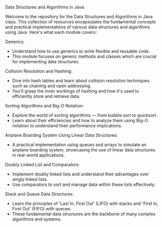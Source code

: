 Data Structures and Algorithms in Java:

Welcome to the repository for the Data Structures and Algorithms in Java class. 
This collection of resources encapsulates the fundamental concepts and practical implementations of various data structures and algorithms using Java. 
Here's what each module covers:

Generics: 
- Understand how to use generics to write flexible and reusable code.
- This module focuses on generic methods and classes which are crucial for implementing data structures.

Collision Resolution and Hashing:
- Dive into hash tables and learn about collision resolution techniques such as chaining and open addressing.
- You'll grasp the inner workings of hashing and how it's used to efficiently store and retrieve data.

Sorting Algorithms and Big-O Notation: 
- Explore the world of sorting algorithms — from bubble sort to quicksort.
- Learn about their efficiencies and how to analyze them using Big-O notation to understand their performance implications.

Airplane Boarding System Using Linear Data Structures: 
- A practical implementation using queues and arrays to simulate an airplane boarding system, showcasing the use of linear data structures in real-world applications.

Doubly Linked List and Comparators: 
- Implement doubly linked lists and understand their advantages over singly linked lists.
- Use comparators to sort and manage data within these lists effectively.

Stack and Queue Data Structures: 
- Learn the principles of 'Last In, First Out' (LIFO) with stacks and 'First In, First Out' (FIFO) with queues.
- These fundamental data structures are the backbone of many complex algorithms and systems.
